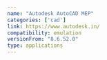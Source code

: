 ```yaml
---
name: "Autodesk AutoCAD MEP"
categories: ['cad']
link: https://www.autodesk.in/
compatibility: emulation
versionFrom: "8.6.52.0"
type: applications
---
```



